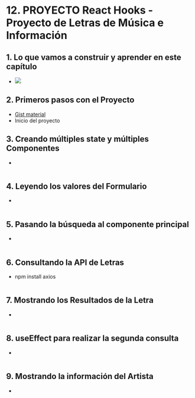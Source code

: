 # 12. PROYECTO React Hooks - Proyecto de Letras de Música e Información

## 1. Lo que vamos a construir y aprender en este capítulo
- ![](https://trello-attachments.s3.amazonaws.com/5b014dcaf4507eacfc1b4540/5d7fef6652faf333827e91c3/f6fb85df221d4cabbdf4b12814697b69/image.png)
## 2. Primeros pasos con el Proyecto
- [Gist material](https://gist.github.com/juanpablogdl/913aa9fb212bee2815291b5228cfbfef)
- Inicio del proyecto
## 3. Creando múltiples state y múltiples Componentes
- 
```js
```
## 4. Leyendo los valores del Formulario
- 
```js
```
## 5. Pasando la búsqueda al componente principal
- 
```js
```
## 6. Consultando la API de Letras
- npm install axios
```js
```
## 7. Mostrando los Resultados de la Letra
- 
```js
```
## 8. useEffect para realizar la segunda consulta
- 
```js
```
## 9. Mostrando la información del Artista
- 
```js
```
